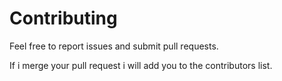 # Contributing

Feel free to report issues and submit pull requests.

If i merge your pull request i will add you to the contributors list.